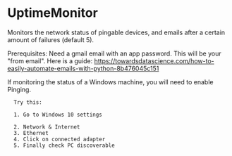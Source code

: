 # UptimeMonitor
Monitors the network status of pingable devices, and emails after a certain amount of failures (default 5).


Prerequisites:
Need a gmail email with an app password. This will be your "from email". 
      Here is a guide:
      https://towardsdatascience.com/how-to-easily-automate-emails-with-python-8b476045c151
      
If monitoring the status of a Windows machine, you will need to enable Pinging. 

      Try this:
      
      1. Go to Windows 10 settings
      
      2. Network & Internet
      3. Ethernet
      4. Click on connected adapter
      5. Finally check PC discoverable
